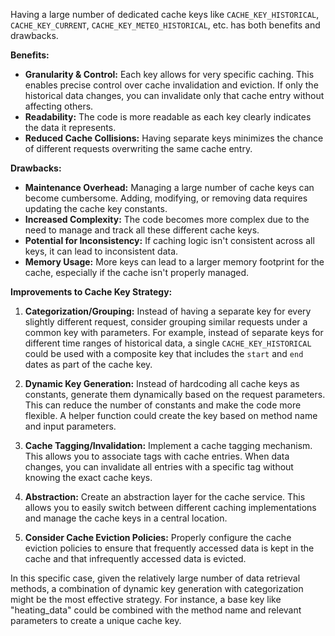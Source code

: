 Having a large number of dedicated cache keys like `CACHE_KEY_HISTORICAL`, `CACHE_KEY_CURRENT`, `CACHE_KEY_METEO_HISTORICAL`, etc. has both benefits and drawbacks.

**Benefits:**

* **Granularity & Control:** Each key allows for very specific caching.  This enables precise control over cache invalidation and eviction. If only the historical data changes, you can invalidate only that cache entry without affecting others.
* **Readability:** The code is more readable as each key clearly indicates the data it represents.
* **Reduced Cache Collisions:** Having separate keys minimizes the chance of different requests overwriting the same cache entry.

**Drawbacks:**

* **Maintenance Overhead:**  Managing a large number of cache keys can become cumbersome.  Adding, modifying, or removing data requires updating the cache key constants.
* **Increased Complexity:**  The code becomes more complex due to the need to manage and track all these different cache keys.
* **Potential for Inconsistency:**  If caching logic isn't consistent across all keys, it can lead to inconsistent data.
* **Memory Usage:** More keys can lead to a larger memory footprint for the cache, especially if the cache isn't properly managed.

**Improvements to Cache Key Strategy:**

1. **Categorization/Grouping:**  Instead of having a separate key for every slightly different request, consider grouping similar requests under a common key with parameters.  For example, instead of separate keys for different time ranges of historical data, a single `CACHE_KEY_HISTORICAL` could be used with a composite key that includes the `start` and `end` dates as part of the cache key.

2. **Dynamic Key Generation:** Instead of hardcoding all cache keys as constants, generate them dynamically based on the request parameters.  This can reduce the number of constants and make the code more flexible.  A helper function could create the key based on method name and input parameters.

3. **Cache Tagging/Invalidation:** Implement a cache tagging mechanism. This allows you to associate tags with cache entries. When data changes, you can invalidate all entries with a specific tag without knowing the exact cache keys.

4. **Abstraction:** Create an abstraction layer for the cache service. This allows you to easily switch between different caching implementations and manage the cache keys in a central location.

5. **Consider Cache Eviction Policies:** Properly configure the cache eviction policies to ensure that frequently accessed data is kept in the cache and that infrequently accessed data is evicted.

In this specific case, given the relatively large number of data retrieval methods, a combination of dynamic key generation with categorization might be the most effective strategy.  For instance, a base key like "heating_data" could be combined with the method name and relevant parameters to create a unique cache key.
